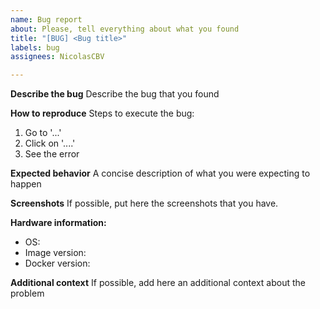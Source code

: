 ```yaml
---
name: Bug report
about: Please, tell everything about what you found
title: "[BUG] <Bug title>"
labels: bug
assignees: NicolasCBV

---
```


**Describe the bug**
Describe the bug that you found

**How to reproduce**
Steps to execute the bug:
1. Go to '...'
2. Click on '....'
3. See the error

**Expected behavior**
A concise description of what you were expecting to happen

**Screenshots**
If possible, put here the screenshots that you have.

**Hardware information:**
 - OS:
 - Image version:
 - Docker version:

**Additional context**
If possible, add here an additional context about the problem
